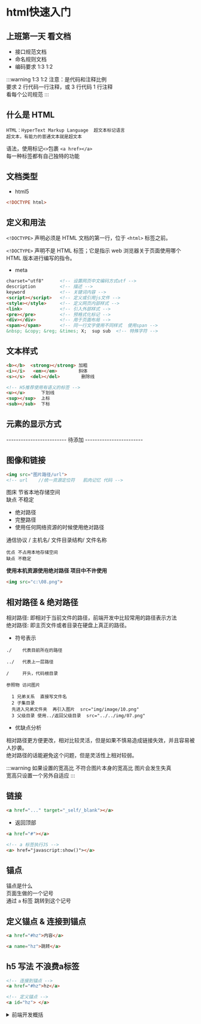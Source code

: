 # html快速入门

## 上班第一天 看文档

- 接口规范文档
- 命名规则文档
- 编码要求  1:3   1:2

:::warning
1:3   1:2 注意：是代码和注释比例<br>
要求 2 行代码一行注释，或 3 行代码 1 行注释<br>
看每个公司规范
:::

## 什么是 HTML 
```
HTML：HyperText Markup Language  超文本标记语言
超文本，有能力的普通文本就是超文本
```

语法，使用标记`<>`包裹 `<a href></a>`     
每一种标签都有自己独特的功能

## 文档类型

- html5
```html
<!DOCTYPE html>
```
## 定义和用法

`<!DOCTYPE>` 声明必须是 HTML 文档的第一行，位于 `<html>` 标签之前。

`<!DOCTYPE>` 声明不是 HTML 标签；它是指示 web 浏览器关于页面使用哪个 HTML 版本进行编写的指令。

- meta
```html
charset="utf8"      <!-- 设置网页中文编码方式utf -->
description         <!-- 描述 -->
keyword             <!-- 关键词内容 -->
<script></script>   <!-- 定义或引用js文件 -->
<style></style>     <!-- 定义网页内部样式 -->
<link>              <!-- 引入外部样式 -->
<pre></pre>         <!-- 预格式化标记 -->
<div></div>         <!-- 用于页面布局 -->
<span></span>       <!-- 同一行文字使用不同样式  使用span -->
&nbsp; &copy; &reg; &times; X;  sup sub  <!-- 特殊字符 -->
```

## 文本样式

```html
<b></b>  <strong></strong> 加粗
<i></i>   <em></em>        斜体
<s></s>  <del></del>        删除线

<!-- H5推荐使用有语义的标签 -->
<u></u>      下划线
<sup></sup>  上标
<sub></sub>  下标
```

## 元素的显示方式

------------------------- 待添加 ------------------------

## 图像和链接

```html
<img src="图片路径/url">
<!-- url    //统一资源定位符   肌肉记忆 代码 -->
```
图床 节省本地存储空间   
缺点 不稳定   

- 绝对路径
- 完整路径
- 使用任何网络资源的时候使用绝对路径

通信协议 / 主机名/ 文件目录结构/ 文件名称
```
优点 不占用本地存储空间
缺点 不稳定
```

**使用本机资源使用绝对路径 项目中不许使用**

```html
<img src="c:\08.png">
```

## 相对路径 & 绝对路径

相对路径: 即相对于当前文件的路径，前端开发中比较常用的路径表示方法    
绝对路径: 即主页文件或者目录在硬盘上真正的路径。

- 符号表示
```
./    代表目前所在的路径

../   代表上一层路径

/     开头，代码根目录
```

```
参照物 访问图片

  1 兄弟关系  直接写文件名
  2 子集目录
  先进入兄弟文件夹  再引入图片  src="img/image/10.png"
  3 父级目录 使用../返回父级目录  src="../../img/07.png"
```

- 优缺点分析

相对路径更方便更改，相对比较灵活，但是如果不慎易造成链接失效，并且容易被人抄袭。    
绝对路径的话能避免这个问题，但是灵活性上相对较弱。

:::warning
如果设置的宽高比  不符合图片本身的宽高比  图片会发生失真    
宽高只设置一个另外自适应
:::

## 链接

```html
<a href="..." target="_self/_blank"></a>
```

- 返回顶部 

```html
<a href="#"></a>

<!-- a 标签执行JS -->
<a> href="javascript:show()"></a>
```

## 锚点 

锚点是什么    
页面生做的一个记号      
通过 `a` 标签 跳转到这个记号    

## 定义锚点 & 连接到锚点

```html
<a href="#hz">内容</a>

<a name="hz">跳转</a>
```

## h5 写法 不浪费a标签
```html
<!-- 连接到锚点 -->
<a href="#hz">hz</a>

<!-- 定义锚点 -->
<a id="hz"> </a>
```

<details>
<summary>前端开发概括</summary>
<p>
  <pre>
  <code>
    6800
    VUE--angular --react   学好	12k
    有效代码量    
    25k   40k   45k   50k    代码量保证薪资 8000

    IT行业
    涨薪速度 NO1    2年  6000*2.5
    精致   互联网   6K  15K
    封闭式开发   3个月  练人 14000
    避免笛卡尔积  内联左联会产生笛卡尔积  发生便是致命
          乘法   基站崩溃
  </code>
  </pre>
</p>
</details>
